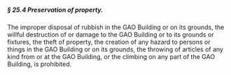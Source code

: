 ##### § 25.4 Preservation of property. #####

The improper disposal of rubbish in the GAO Building or on its grounds, the willful destruction of or damage to the GAO Building or to its grounds or fixtures, the theft of property, the creation of any hazard to persons or things in the GAO Building or on its grounds, the throwing of articles of any kind from or at the GAO Building, or the climbing on any part of the GAO Building, is prohibited.